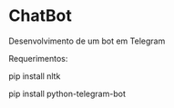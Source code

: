 # ChatBot
Desenvolvimento de um bot em Telegram

Requerimentos:

pip install nltk

pip install python-telegram-bot
